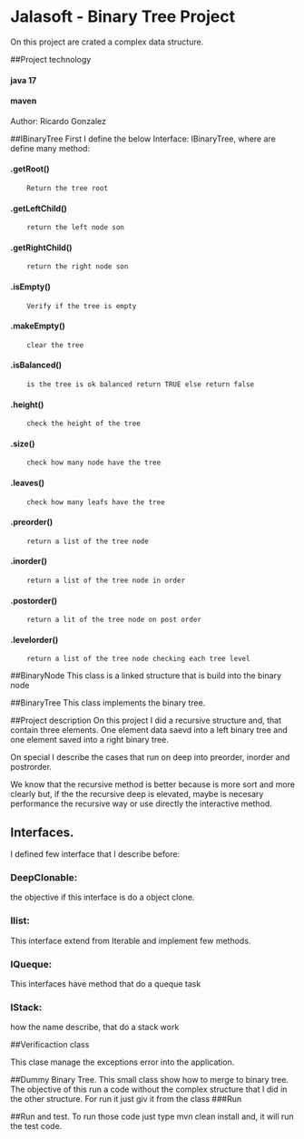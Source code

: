 # Jalasoft - Binary Tree Project
On this project are crated a complex data structure.

##Project technology
#### java 17
#### maven

Author: Ricardo Gonzalez


##IBinaryTree
First I define the below Interface: IBinaryTree, where are define many method:

#### .getRoot() 
        Return the tree root
#### .getLeftChild()
        return the left node son
#### .getRightChild()
        return the right node son
#### .isEmpty()
        Verify if the tree is empty
#### .makeEmpty()
        clear the tree
#### .isBalanced()
        is the tree is ok balanced return TRUE else return false
#### .height()
        check the height of the tree
#### .size()
        check how many node have the tree
#### .leaves()
        check how many leafs have the tree
#### .preorder()
        return a list of the tree node 
#### .inorder()
        return a list of the tree node in order
#### .postorder()
        return a lit of the tree node on post order
#### .levelorder()
        return a list of the tree node checking each tree level


##BinaryNode
This class is a linked structure that is build into the binary node

##BinaryTree
This class implements the binary tree.

##Project description
On this project I did a recursive structure and, that contain three elements. One element data 
saevd into a left binary tree and one element saved into a right binary tree.

On special I describe the cases that run on deep into preorder, inorder and postrorder.

We know that the recursive method is better because is more sort and more clearly but, if the 
the recursive deep is elevated, maybe is necesary performance the recursive way or use directly 
the interactive method.


## Interfaces.
I defined few interface that I describe before:

### DeepClonable:
the objective if this interface is do a object clone.

### Ilist:
This interface extend from Iterable and implement few methods.

### IQueque:
This interfaces have method that do a queque task

### IStack:
how the name describe, that do a stack work


##Verificaction class

This clase manage the exceptions error into the application.


##Dummy Binary Tree.
This small class show how to merge to binary tree. The objective of this run a code without the 
complex structure that I did in the other structure. For run it just giv it from the class ###Run

##Run and test.
To run those code just type mvn clean install and, it will run the test code.


